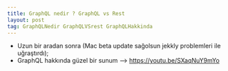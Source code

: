 ```yaml
---
title: GraphQL nedir ? GraphQL vs Rest
layout: post
tag: GraphQLNedir GraphQLVSrest GraphQLHakkinda
---
```


- Uzun bir aradan sonra (Mac beta update sağolsun jekkly problemleri ile uğraştırdı);
- GraphQL hakkında güzel bir sunum --> https://youtu.be/SXaqNuY9mYo